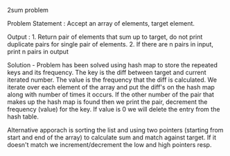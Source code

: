 2sum problem 

Problem Statement : Accept an array of elements, target element.

Output : 1. Return pair of elements that sum up to target,
            do not print duplicate pairs for single pair 
            of elements.
         2. If there are n pairs in input, print n pairs in output

Solution - Problem has been solved using hash map to store the repeated 
keys and its frequency. The key is the diff between target and current
iterated number. The value is the frequency that the diff is calculated.
We iterate over each element of the array and put the diff's on the 
hash map along with number of times it occurs. If the other number of the 
pair that makes up the hash map is found then we print the pair, decrement 
the frequency (value) for the key. If value is 0 we will delete the entry
from the hash table.

Alternative apporach is sorting the list and using two pointers (starting
from start and end of the array) to calculate sum and match against target.
If it doesn't match we increment/decrement the low and high pointers resp.

